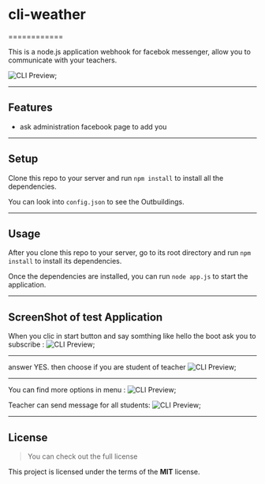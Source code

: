 # cli-weather
============

This is a node.js application webhook for facebok messenger, allow you to communicate with your teachers.

![CLI Preview](imageDemo/start.jpg);

---

## Features
- ask administration facebook page to add you

---

## Setup
Clone this repo to your server and run `npm install` to install all the dependencies.

You can look into `config.json` to see the Outbuildings.

---

## Usage
After you clone this repo to your server, go to its root directory and run `npm install` to install its dependencies.

Once the dependencies are installed, you can run  `node app.js` to start the application.

---

## ScreenShot of test Application
When you clic in start button and say somthing like hello
the boot ask you to subscribe :
![CLI Preview](imageDemo/ask_for_subscribe.jpg);

---
answer YES. then choose if you are student of teacher
![CLI Preview](imageDemo/ask_for_status.jpg);

---
You can find more options in menu :
![CLI Preview](imageDemo/menu.jpg);


Teacher can send message for all students:
![CLI Preview](imageDemo/sendMessage.JPG);



---

## License
>You can check out the full license 	

This project is licensed under the terms of the **MIT** license.